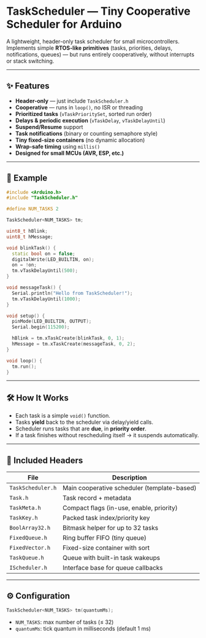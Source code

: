 # TaskScheduler — Tiny Cooperative Scheduler for Arduino

A lightweight, header-only task scheduler for small microcontrollers.  
Implements simple **RTOS-like primitives** (tasks, priorities, delays, notifications, queues) — but runs entirely cooperatively, without interrupts or stack switching.

---

## ✨ Features
- **Header-only** — just include `TaskScheduler.h`
- **Cooperative** — runs in `loop()`, no ISR or threading
- **Prioritized tasks** (`vTaskPrioritySet`, sorted run order)
- **Delays & periodic execution** (`vTaskDelay`, `vTaskDelayUntil`)
- **Suspend/Resume** support
- **Task notifications** (binary or counting semaphore style)
- **Tiny fixed-size containers** (no dynamic allocation)
- **Wrap-safe timing** using `millis()`
- **Designed for small MCUs (AVR, ESP, etc.)**

---

## 🧩 Example
```cpp
#include <Arduino.h>
#include "TaskScheduler.h"

#define NUM_TASKS 2

TaskScheduler<NUM_TASKS> tm;

uint8_t hBlink;
uint8_t hMessage;

void blinkTask() {
  static bool on = false;
  digitalWrite(LED_BUILTIN, on);
  on = !on;
  tm.vTaskDelayUntil(500);
}

void messageTask() {
  Serial.println("Hello from TaskScheduler!");
  tm.vTaskDelayUntil(1000);
}

void setup() {
  pinMode(LED_BUILTIN, OUTPUT);
  Serial.begin(115200);

  hBlink = tm.xTaskCreate(blinkTask, 0, 1);
  hMessage = tm.xTaskCreate(messageTask, 0, 2);
}

void loop() {
  tm.run();
}
```

---

## 🛠️ How It Works
- Each task is a simple `void()` function.
- Tasks **yield** back to the scheduler via delay/yield calls.
- Scheduler runs tasks that are **due**, in **priority order**.
- If a task finishes without rescheduling itself → it suspends automatically.

---

## 📁 Included Headers
| File | Description |
|------|--------------|
| `TaskScheduler.h` | Main cooperative scheduler (template-based) |
| `Task.h` | Task record + metadata |
| `TaskMeta.h` | Compact flags (in-use, enable, priority) |
| `TaskKey.h` | Packed task index/priority key |
| `BoolArray32.h` | Bitmask helper for up to 32 tasks |
| `FixedQueue.h` | Ring buffer FIFO (tiny queue) |
| `FixedVector.h` | Fixed-size container with sort |
| `TaskQueue.h` | Queue with built-in task wakeups |
| `IScheduler.h` | Interface base for queue callbacks |

---

## ⚙️ Configuration
```cpp
TaskScheduler<NUM_TASKS> tm(quantumMs);
```
- `NUM_TASKS`: max number of tasks (≤ 32)
- `quantumMs`: tick quantum in milliseconds (default 1 ms)

